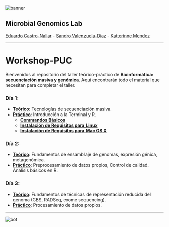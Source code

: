 ![banner](https://github.com/microgenomics/Workshop-PUC/blob/master/images/logocbibhorizontal.png?raw=true)

## Microbial Genomics Lab

[Eduardo Castro-Nallar](https://github.com/ecastron) - [Sandro Valenzuela-Diaz](https://github.com/Sanrrone) - [Katterinne Mendez](https://github.com/Katterinne)

---

# Workshop-PUC

Bienvenidos al repositorio del taller teórico-práctico de **Bioinformática: secuenciación masiva y genómica**. Aquí encontrarán todo el material que necesitan para completar el taller.


### Día 1: 

+ [**Teórico**](https://www.dropbox.com/s/w8f1y69ppadcdfp/d%C3%ADa01.key?dl=1): Tecnologías de secuenciación masiva.
+ [**Práctico**](https://github.com/microgenomics/Workshop-PUC/blob/master/dia1/Dia1_introduccion.md): Introducción a la Terminal y R.
	+ **[Commandos Básicos](https://github.com/microgenomics/Workshop-PUC/blob/master/dia1/GuiaComandosBasicosTerminal.md)**
	+ **[Instalación de Requisitos para Linux](https://github.com/microgenomics/Workshop-PUC/blob/master/dia1/Guide_InstallPrograms_Linux.md)**
	+ **[Instalación de Requisitos para Mac OS X](https://github.com/microgenomics/Workshop-PUC/blob/master/dia1/Guide_InstallPrograms_Mac.md)**
 
### Día 2:

+ [**Teórico**](): Fundamentos de ensamblaje de genomas, expresión génica, metagenómica.
+ [**Práctico**](https://github.com/microgenomics/Workshop-PUC/blob/master/dia2/Dia2_Assembly.md): Preprocesamiento de datos propios, Control de calidad. Análisis básicos en R.

### Día 3:

+ [**Teórico**](): Fundamentos de técnicas de representación reducida del genoma (GBS, RADSeq, exome sequencing).
+ [**Práctico**](https://github.com/microgenomics/Workshop-PUC/blob/master/dia3/Dia3_RAD-seq.md): Procesamiento de datos propios.

---

![bot](https://github.com/microgenomics/Workshop-PUC/blob/master/images/huincha.jpg?raw=true)
